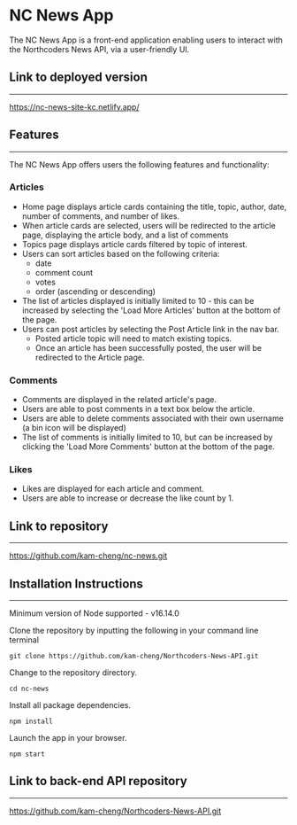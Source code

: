 # NC News App

The NC News App is a front-end application enabling users to interact with the Northcoders News API, via a user-friendly UI.

## Link to deployed version

---

https://nc-news-site-kc.netlify.app/

## Features

---

The NC News App offers users the following features and functionality:

### Articles

- Home page displays article cards containing the title, topic, author, date, number of comments, and number of likes.
- When article cards are selected, users will be redirected to the article page, displaying the article body, and a list of comments
- Topics page displays article cards filtered by topic of interest.
- Users can sort articles based on the following criteria:
  - date
  - comment count
  - votes
  - order (ascending or descending)
- The list of articles displayed is initially limited to 10 - this can be increased by selecting the 'Load More Articles' button at the bottom of the page.
- Users can post articles by selecting the Post Article link in the nav bar.
  - Posted article topic will need to match existing topics.
  - Once an article has been successfully posted, the user will be redirected to the Article page.

### Comments

- Comments are displayed in the related article's page.
- Users are able to post comments in a text box below the article.
- Users are able to delete comments associated with their own username (a bin icon will be displayed)
- The list of comments is initially limited to 10, but can be increased by clicking the 'Load More Comments' button at the bottom of the page.

### Likes

- Likes are displayed for each article and comment.
- Users are able to increase or decrease the like count by 1.

## Link to repository

---

https://github.com/kam-cheng/nc-news.git

## Installation Instructions

---

Minimum version of Node supported - v16.14.0

Clone the repository by inputting the following in your command line terminal

```
git clone https://github.com/kam-cheng/Northcoders-News-API.git
```

Change to the repository directory.

```
cd nc-news
```

Install all package dependencies.

```
npm install
```

Launch the app in your browser.

```
npm start
```

## Link to back-end API repository

---

https://github.com/kam-cheng/Northcoders-News-API.git
